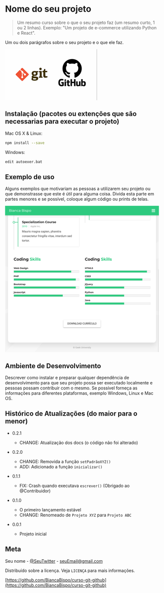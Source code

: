 # Nome do seu projeto
> Um resumo curso sobre o que o seu projeto faz (um resumo curto, 1 ou 2 linhas). Exemplo: "Um projeto de e-commerce utilizando Python e React".  

Um ou dois parágrafos sobre o seu projeto e o que ele faz.

![](curso.png "Em seguida uma imagem do meu projeto. Bem legal")

## Instalação (pacotes ou extenções que são necessarias para executar o projeto)

Mac OS X & Linux:

```sh
npm install --save
```

Windows:
```sh
edit autoexer.bat
```

## Exemplo de uso

Alguns exemplos que motivariam as pessoas a utilizarem seu projeto ou que demonstrasse que este é útil para alguma coisa. Divida esta parte em partes menores e se possível, coloque algum código ou prints de telas.

![](tela_exemplo_02.png "Em seguida uma imagem do meu projeto. Bem legal")

## Ambiente de Desenvolvimento

Descrever como instalar e preparar qualquer dependência de desenvolvimento para que seu projeto possa ser executado localmente e pessoas possam contribuir com o mesmo. Se possível forneça as informações para diferentes plataformas, exemplo Windows, Linux e Mac OS.

## Histórico de Atualizações (do maior para o menor)

* 0.2.1
    * CHANGE: Atualização dos docs (o código não foi alterado)

* 0.2.0
    * CHANGE: Removida a função `setPadrãoXYZ()`
    * ADD: Adicionado a função `inicializar()`

* 0.1.1
    * FIX: Crash quando executava `escrever()` (Obrigado ao @Contribuidor)

* 0.1.0
    * O primeiro lançamento estável
    * CHANGE: Renomeado de `Projeto XYZ` para `Projeto ABC`

* 0.0.1
    * Projeto inicial

## Meta

Seu nome - [@SeuTwitter](https://twitter.com/seuTwitter) - seuEmail@gmail.com

Distribuído sobre a licença. Veja `LICENÇA` para mais informações.

[https://github.com/BiancaBispo/curso-git-github](https://github.com/BiancaBispo/curso-git-github)
